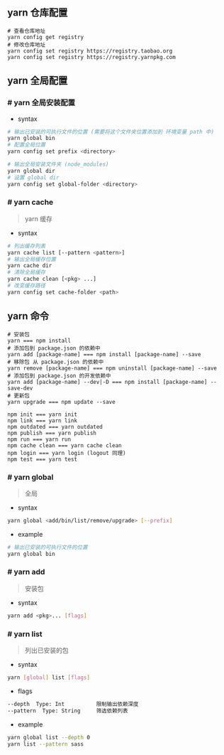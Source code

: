 ## yarn 仓库配置
```shell
# 查看仓库地址
yarn config get registry
# 修改仓库地址
yarn config set registry https://registry.taobao.org
yarn config set registry https://registry.yarnpkg.com
```
## yarn 全局配置
### # yarn 全局安装配置
- syntax
```bash
# 输出已安装的可执行文件的位置 (需要将这个文件夹位置添加到 环境变量 path 中) 
yarn global bin
# 配置全局位置
yarn config set prefix <directory>

# 输出全局安装文件夹 (node_modules)
yarn global dir
# 设置 global dir
yarn config set global-folder <directory>
```
### # yarn cache
> yarn 缓存
- syntax
```bash
# 列出缓存列表
yarn cache list [--pattern <pattern>]
# 输出全局缓存位置
yarn cache dir
# 清除全局缓存
yarn cache clean [<pkg> ...]
# 改变缓存路径
yarn config set cache-folder <path>
```
## yarn 命令
```shell
# 安装包
yarn === npm install
# 添加包到 package.json 的依赖中
yarn add [package-name] === npm install [package-name] --save
# 移除包 从 package.json 的依赖中
yarn remove [package-name] === npm uninstall [package-name] --save
# 添加包到 package.json 的开发依赖中
yarn add [package-name] --dev|-D === npm install [package-name] --save-dev
# 更新包
yarn upgrade === npm update --save

npm init === yarn init
npm link === yarn link
npm outdated === yarn outdated
npm publish === yarn publish
npm run === yarn run
npm cache clean === yarn cache clean
npm login === yarn login (logout 同理)
npm test === yarn test
```
### # yarn global
> 全局
- syntax
```bash
yarn global <add/bin/list/remove/upgrade> [--prefix]
```
- example
```bash
# 输出已安装的可执行文件的位置
yarn global bin
```
### # yarn add
> 安装包
- syntax
```bash
yarn add <pkg>... [flags]
```
### # yarn list
> 列出已安装的包
- syntax
```bash
yarn [global] list [flags]
```
- flags
```bash
--depth  Type: Int          限制输出依赖深度
--pattern  Type: String     筛选依赖列表
```
- example
```bash
yarn global list --depth 0
yarn list --pattern sass
```